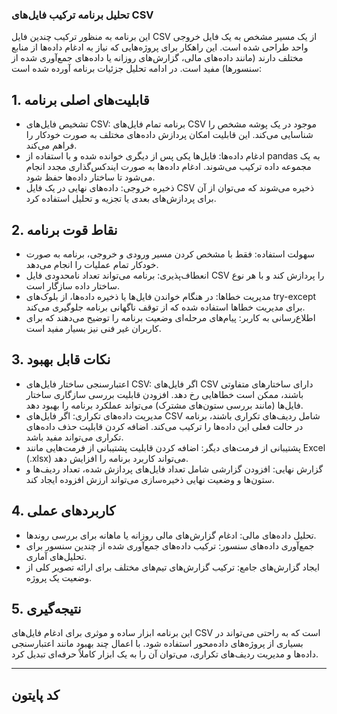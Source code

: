 ### تحلیل برنامه ترکیب فایل‌های CSV
این برنامه به منظور ترکیب چندین فایل CSV از یک مسیر مشخص به یک فایل خروجی واحد طراحی شده است. این راهکار برای پروژه‌هایی که نیاز به ادغام داده‌ها از منابع مختلف دارند (مانند داده‌های مالی، گزارش‌های روزانه یا داده‌های جمع‌آوری شده از سنسورها) مفید است. در ادامه تحلیل جزئیات برنامه آورده شده است:

## 1. قابلیت‌های اصلی برنامه
- تشخیص فایل‌های CSV: برنامه تمام فایل‌های CSV موجود در یک پوشه مشخص را شناسایی می‌کند. این قابلیت امکان پردازش داده‌های مختلف به صورت خودکار را فراهم می‌کند.
- ادغام داده‌ها: فایل‌ها یکی پس از دیگری خوانده شده و با استفاده از pandas به یک مجموعه داده ترکیب می‌شوند. ادغام داده‌ها به صورت ایندکس‌گذاری مجدد انجام می‌شود تا ساختار داده‌ها حفظ شود.
- ذخیره خروجی: داده‌های نهایی در یک فایل CSV ذخیره می‌شوند که می‌توان از آن برای پردازش‌های بعدی یا تجزیه و تحلیل استفاده کرد.

## 2. نقاط قوت برنامه
- سهولت استفاده: فقط با مشخص کردن مسیر ورودی و خروجی، برنامه به صورت خودکار تمام عملیات را انجام می‌دهد.
- انعطاف‌پذیری: برنامه می‌تواند تعداد نامحدودی فایل CSV را پردازش کند و با هر نوع ساختار داده سازگار است.
- مدیریت خطاها: در هنگام خواندن فایل‌ها یا ذخیره داده‌ها، از بلوک‌های try-except برای مدیریت خطاها استفاده شده که از توقف ناگهانی برنامه جلوگیری می‌کند.
- اطلاع‌رسانی به کاربر: پیام‌های مرحله‌ای وضعیت برنامه را توضیح می‌دهند که برای کاربران غیر فنی نیز بسیار مفید است.

## 3. نکات قابل بهبود
- اعتبارسنجی ساختار فایل‌های CSV: اگر فایل‌های CSV دارای ساختارهای متفاوتی باشند، ممکن است خطاهایی رخ دهد. افزودن قابلیت بررسی سازگاری ساختار فایل‌ها (مانند بررسی ستون‌های مشترک) می‌تواند عملکرد برنامه را بهبود دهد.
- مدیریت داده‌های تکراری: اگر فایل‌های CSV شامل ردیف‌های تکراری باشند، برنامه در حالت فعلی این داده‌ها را ترکیب می‌کند. اضافه کردن قابلیت حذف داده‌های تکراری می‌تواند مفید باشد.
- پشتیبانی از فرمت‌های دیگر: اضافه کردن قابلیت پشتیبانی از فرمت‌هایی مانند Excel (.xlsx) می‌تواند کاربرد برنامه را افزایش دهد.
- گزارش نهایی: افزودن گزارشی شامل تعداد فایل‌های پردازش شده، تعداد ردیف‌ها و ستون‌ها و وضعیت نهایی ذخیره‌سازی می‌تواند ارزش افزوده ایجاد کند.

## 4. کاربردهای عملی
- تحلیل داده‌های مالی: ادغام گزارش‌های مالی روزانه یا ماهانه برای بررسی روندها.
- جمع‌آوری داده‌های سنسور: ترکیب داده‌های جمع‌آوری شده از چندین سنسور برای تحلیل‌های آماری.
- ایجاد گزارش‌های جامع: ترکیب گزارش‌های تیم‌های مختلف برای ارائه تصویر کلی از وضعیت یک پروژه.

## 5. نتیجه‌گیری
این برنامه ابزار ساده و موثری برای ادغام فایل‌های CSV است که به راحتی می‌تواند در بسیاری از پروژه‌های داده‌محور استفاده شود. با اعمال چند بهبود مانند اعتبارسنجی داده‌ها و مدیریت ردیف‌های تکراری، می‌توان آن را به یک ابزار کاملاً حرفه‌ای تبدیل کرد.
<hr>

## کد پایتون

